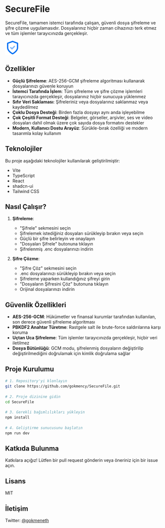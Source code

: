 # SecureFile

SecureFile, tamamen istemci tarafında çalışan, güvenli dosya şifreleme ve şifre çözme uygulamasıdır. Dosyalarınız hiçbir zaman cihazınızı terk etmez ve tüm işlemler tarayıcınızda gerçekleşir.

![SecureFile Logo](public/favicon.svg)

## Özellikler

- **Güçlü Şifreleme**: AES-256-GCM şifreleme algoritması kullanarak dosyalarınızı güvenle koruyun
- **İstemci Tarafında İşlem**: Tüm şifreleme ve şifre çözme işlemleri tarayıcınızda gerçekleşir, dosyalarınız hiçbir sunucuya yüklenmez
- **Sıfır Veri Saklaması**: Şifreleriniz veya dosyalarınız saklanmaz veya kaydedilmez
- **Çoklu Dosya Desteği**: Birden fazla dosyayı aynı anda işleyebilme
- **Çok Çeşitli Format Desteği**: Belgeler, görseller, arşivler, ses ve video dosyaları dahil olmak üzere çok sayıda dosya formatını destekler
- **Modern, Kullanıcı Dostu Arayüz**: Sürükle-bırak özelliği ve modern tasarımla kolay kullanım

## Teknolojiler

Bu proje aşağıdaki teknolojiler kullanılarak geliştirilmiştir:

- Vite
- TypeScript
- React
- shadcn-ui
- Tailwind CSS

## Nasıl Çalışır?

1. **Şifreleme**: 
   - "Şifrele" sekmesini seçin
   - Şifrelemek istediğiniz dosyaları sürükleyip bırakın veya seçin
   - Güçlü bir şifre belirleyin ve onaylayın
   - "Dosyaları Şifrele" butonuna tıklayın
   - Şifrelenmiş .enc dosyalarınızı indirin

2. **Şifre Çözme**:
   - "Şifre Çöz" sekmesini seçin
   - .enc dosyalarınızı sürükleyip bırakın veya seçin
   - Şifreleme yaparken kullandığınız şifreyi girin
   - "Dosyaların Şifresini Çöz" butonuna tıklayın
   - Orijinal dosyalarınızı indirin

## Güvenlik Özellikleri

- **AES-256-GCM**: Hükümetler ve finansal kurumlar tarafından kullanılan, son derece güvenli şifreleme algoritması
- **PBKDF2 Anahtar Türetme**: Rastgele salt ile brute-force saldırılarına karşı koruma
- **Uçtan Uca Şifreleme**: Tüm işlemler tarayıcınızda gerçekleşir, hiçbir veri iletilmez
- **Dosya Bütünlüğü**: GCM modu, şifrelenmiş dosyaların değiştirilip değiştirilmediğini doğrulamak için kimlik doğrulama sağlar

## Proje Kurulumu

```sh
# 1. Repository'yi klonlayın
git clone https://github.com/gokmency/SecureFile.git

# 2. Proje dizinine gidin
cd SecureFile

# 3. Gerekli bağımlılıkları yükleyin
npm install

# 4. Geliştirme sunucusunu başlatın
npm run dev
```

## Katkıda Bulunma

Katkılara açığız! Lütfen bir pull request gönderin veya öneriniz için bir issue açın.

## Lisans

MIT

## İletişim

Twitter: [@gokmeneth](https://twitter.com/gokmeneth)
